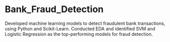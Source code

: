 # Bank_Fraud_Detection
Developed machine learning models to detect fraudulent bank transactions, using Python and Scikit-Learn. Conducted EDA and identified SVM and Logistic Regression as the top-performing models for fraud detection.

